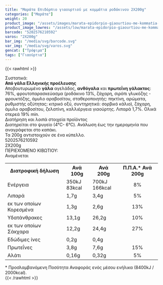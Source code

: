 ```yaml
---
title: "Μαράτα Επιδόρπιο γιαουρτιού με κομμάτια ροδάκινου 2Χ200g"
categories: ["Μαράτα"]
weight: 20
product_image: "/assets/images/marata-epidorpio-giaourtiou-me-kommatia-rodakinou-2x200g.jpg"
product_image_lowres: "/assets/low/marata-epidorpio-giaourtiou-me-kommatia-rodakinou-2x200g.jpg"
barcode: "5202576210592"
varos: "2X200g"
bar_img: "/media/svg/barcode.svg"
var_img: "/media/svg/varos.svg"
gencat: ["Τρόφιμα"]
tags: ["Γιαούρτια"]
---
```

{{< rawhtml >}}

<div class="sload252"><div class="product"><div id="sistatika">Συστατικά:</div><div class="alltext"><b>Από γάλα Ελληνικής προέλευσης</b><br>Αποβουτυρωμένο <b>γάλα</b> αγελάδος, <b>ανθόγαλα</b> και <b>πρωτεΐνη γάλακτος</b>: 76%, φρουτοπαρασκεύασμα (ροδάκινο 13%, ζάχαρη, σιρόπι γλυκόζης - φρουκτόζης, άμυλο αραβοσίτου, σταθεροποιητής: πηκτίνη, αρώματα, ρυθμιστής οξύτητας: κιτρικό οξύ, συντηρητικό: σορβικό κάλιο), ζάχαρη, άμυλο αραβοσίτου, ζελατίνη, καλλιέργεια γιαούρτης. Λιπαρά 1,7%. Ολικά στερεά 19% min.</div><div id="loipa">Διατήρηση και λοιπά στοιχεία προϊόντος</div><div class="alltext">Διατηρείται στο ψυγείο (4°C- 6°C). Ανάλωση έως την ημερομηνία που αναγράφεται στο καπάκι.<br>Τα 200g αντιστοιχούν σε ένα κύπελλο.</div><div id="barcode"><div id="barimage1"></div><span id="bartext">5202576210592</span></div><div id="varos"><div id="varosimage1"></div><span id="varostext">2X200g</span></div><div id="kivotio">ΠΕΡΙΕΧΟΜΕΝΟ ΚΙΒΩΤΙΟΥ:<br>Αναμένεται</div><div class="tabout"><table id="diatable"><tbody><tr><th>Διατροφική δήλωση</th><th>Ανά 100g</th><th>Ανά 200g</th><th>Π.Π.Α.* Ανά 200g</th></tr><tr><td class="texr2">Ενέργεια</td><td class="texr">350kJ<br>83kcal</td><td class="texr">700kJ<br>166kcal</td><td class="texr" style="text-align:center">8%</td></tr><tr><td class="texr2">Λιπαρά</td><td class="texr">1,7g</td><td class="texr">3,4g</td><td class="texr" style="text-align:center">5%</td></tr><tr><td class="gray">εκ των οποίων Κορεσµένα</td><td class="gray2">1,3g</td><td class="gray2">2,6g</td><td class="gray2" style="text-align:center">13%</td></tr><tr><td class="texr2">Yδατάνθρακες</td><td class="texr">13,1g</td><td class="texr">26,2g</td><td class="texr" style="text-align:center">10%</td></tr><tr><td class="gray">εκ των οποίων Σάκχαρα</td><td class="gray2">12,2g</td><td class="gray2">24,4g</td><td class="gray2" style="text-align:center">27%</td></tr><tr><td class="texr2">Eδώδιμες ίνες</td><td class="texr">0,2g</td><td class="texr">0,4g</td><td class="texr" style="text-align:center"></td></tr><tr><td class="texr2">Πρωτεΐνες</td><td class="texr">3,8g</td><td class="texr">7,6g</td><td class="texr" style="text-align:center">15%</td></tr><tr><td class="texr2">Αλάτι</td><td class="texr">0,16g</td><td class="texr">0,32g</td><td class="texr" style="text-align:center">5%</td></tr></tbody></table></div><div class="alltext">* Προσλαμβανόμενη Ποσότητα Αναφοράς ενός μέσου ενήλικα (8400kJ / 2000kcal).</div><div class="pimg"></div></div></div>
{{< /rawhtml >}}


